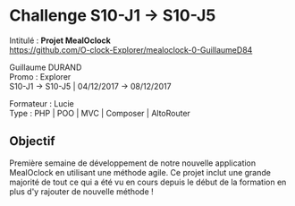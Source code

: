 # Challenge S10-J1 -> S10-J5
Intitulé : **Projet MealOclock**  
https://github.com/O-clock-Explorer/mealoclock-0-GuillaumeD84

Guillaume DURAND  
Promo : Explorer  
S10-J1 -> S10-J5 | 04/12/2017 -> 08/12/2017

Formateur : Lucie  
Type : PHP | POO | MVC | Composer | AltoRouter

## Objectif
Première semaine de développement de notre nouvelle application MealOclock en utilisant une méthode agile. Ce projet inclut une grande majorité de tout ce qui a été vu en cours depuis le début de la formation en plus d'y rajouter de nouvelle méthode !
